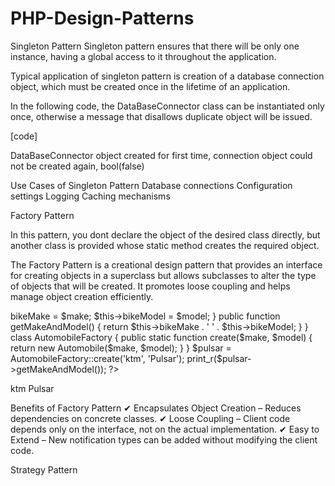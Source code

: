 # PHP-Design-Patterns
Singleton Pattern
Singleton pattern ensures that there will be only one instance, having a global access to it throughout the application.

Typical application of singleton pattern is creation of a database connection object, which must be created once in the lifetime of an application.

In the following code, the DataBaseConnector class can be instantiated only once, otherwise a message that disallows duplicate object will be issued.

[code]
<?php
   class DataBaseConnector {				
      private static $obj;				
      private final function __construct() {
         echo __CLASS__ . " object created for first time ". PHP_EOL;
      }
      public static function getConnect() {
         if (!isset(self::$obj)) {
            self::$obj = new DataBaseConnector();
            return self::$obj;
         } else {
            echo "connection object could not be created again" . PHP_EOL;
         }
      }
   }

   $obj1 = DataBaseConnector::getConnect();
   $obj2 = DataBaseConnector::getConnect();

   var_dump($obj1 == $obj2);
?>
DataBaseConnector object created for first time, 
connection object could not be created again,
bool(false)

Use Cases of Singleton Pattern
Database connections
Configuration settings
Logging
Caching mechanisms


Factory Pattern

In this pattern, you dont declare the object of the desired class directly, but another class is provided whose static method creates the required object.

The Factory Pattern is a creational design pattern that provides an interface for creating objects in a superclass but allows subclasses to alter the type of objects that will be created. It promotes loose coupling and helps manage object creation efficiently.



<?php
   class Automobile {
      private $bikeMake;
      private $bikeModel;

      public function __construct($make, $model) {
         $this->bikeMake = $make;
         $this->bikeModel = $model;
      }

      public function getMakeAndModel() {
         return $this->bikeMake . ' ' . $this->bikeModel;
      }
   }

   class AutomobileFactory {
      public static function create($make, $model) {
         return new Automobile($make, $model);
      }
   }

   $pulsar = AutomobileFactory::create('ktm', 'Pulsar');
   print_r($pulsar->getMakeAndModel());
?>

ktm Pulsar

Benefits of Factory Pattern
✔ Encapsulates Object Creation – Reduces dependencies on concrete classes.
✔ Loose Coupling – Client code depends only on the interface, not on the actual implementation.
✔ Easy to Extend – New notification types can be added without modifying the client code.


Strategy Pattern


